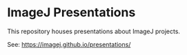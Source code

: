 # ImageJ Presentations

This repository houses presentations about ImageJ projects.

See: https://imagej.github.io/presentations/
